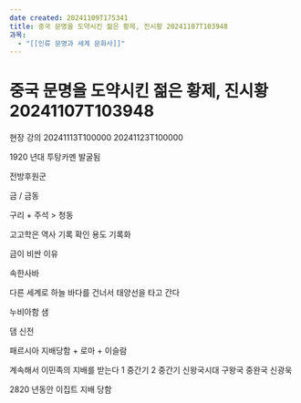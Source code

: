 ```yaml
---
date created: 20241109T175341
title: 중국 문명을 도약시킨 젊은 황제, 진시황 20241107T103948
과목:
  - "[[인류 문명과 세계 문화사]]"
---
```


# 중국 문명을 도약시킨 젊은 황제, 진시황 20241107T103948

현장 강의
20241113T100000 20241123T100000

1920 년대 투탕카멘 발굴됨

전방후원군

금 / 금동

구리 + 주석 > 청동

고고학은 역사 기록 확인 용도
기록화

금이 비싼 이유

속한사바

다른 세계로 하늘 바다를 건너서 태양선을 타고 간다

누비아함 샘

댐 신전

패르시아 지배당함 + 로마 + 이슬람

계속해서 이민족의 지배를 받는다
1 중간기
2 중간기
신왕국시대
구왕국 중완국 신광욱

2820 년동안 이집트 지배 당함
